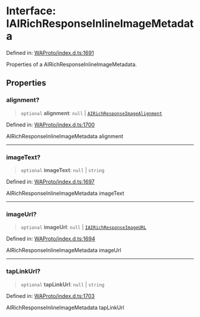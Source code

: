 # Interface: IAIRichResponseInlineImageMetadata

Defined in: [WAProto/index.d.ts:1691](https://github.com/Fokusdotid/bail/blob/3856b89f13bbe82f2e10396a28cd4ef2089de845/WAProto/index.d.ts#L1691)

Properties of a AIRichResponseInlineImageMetadata.

## Properties

### alignment?

> `optional` **alignment**: `null` \| [`AIRichResponseImageAlignment`](../namespaces/AIRichResponseInlineImageMetadata/enumerations/AIRichResponseImageAlignment.md)

Defined in: [WAProto/index.d.ts:1700](https://github.com/Fokusdotid/bail/blob/3856b89f13bbe82f2e10396a28cd4ef2089de845/WAProto/index.d.ts#L1700)

AIRichResponseInlineImageMetadata alignment

***

### imageText?

> `optional` **imageText**: `null` \| `string`

Defined in: [WAProto/index.d.ts:1697](https://github.com/Fokusdotid/bail/blob/3856b89f13bbe82f2e10396a28cd4ef2089de845/WAProto/index.d.ts#L1697)

AIRichResponseInlineImageMetadata imageText

***

### imageUrl?

> `optional` **imageUrl**: `null` \| [`IAIRichResponseImageURL`](IAIRichResponseImageURL.md)

Defined in: [WAProto/index.d.ts:1694](https://github.com/Fokusdotid/bail/blob/3856b89f13bbe82f2e10396a28cd4ef2089de845/WAProto/index.d.ts#L1694)

AIRichResponseInlineImageMetadata imageUrl

***

### tapLinkUrl?

> `optional` **tapLinkUrl**: `null` \| `string`

Defined in: [WAProto/index.d.ts:1703](https://github.com/Fokusdotid/bail/blob/3856b89f13bbe82f2e10396a28cd4ef2089de845/WAProto/index.d.ts#L1703)

AIRichResponseInlineImageMetadata tapLinkUrl
